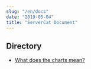 ```yaml
---
slug: "/en/docs"
date: "2019-05-04"
title: "ServerCat Document"
---
```


## Directory

* [What does the charts mean?](facts)
